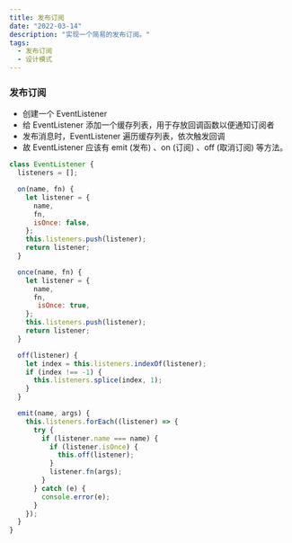 ```yaml
---
title: 发布订阅
date: "2022-03-14"
description: "实现一个简易的发布订阅。"
tags:
  - 发布订阅
  - 设计模式
---
```


### 发布订阅

- 创建一个 EventListener
- 给 EventListener 添加一个缓存列表，用于存放回调函数以便通知订阅者
- 发布消息时，EventListener 遍历缓存列表，依次触发回调
- 故 EventListener 应该有 emit (发布) 、on (订阅) 、off (取消订阅) 等方法。


```javascript
class EventListener {
  listeners = [];

  on(name, fn) {
    let listener = {
      name,
      fn,
      isOnce: false,
    };
    this.listeners.push(listener);
    return listener;
  }

  once(name, fn) {
    let listener = {
      name,
      fn,
       isOnce: true,
    };
    this.listeners.push(listener);
    return listener;
  }

  off(listener) {
    let index = this.listeners.indexOf(listener);
    if (index !== -1) {
      this.listeners.splice(index, 1);
    }
  }

  emit(name, args) {
    this.listeners.forEach((listener) => {
      try {
        if (listener.name === name) {
          if (listener.isOnce) {
            this.off(listener);
          }
          listener.fn(args);
        }
      } catch (e) {
        console.error(e);
      }
    });
  }
}

```

